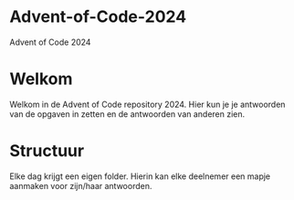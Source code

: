 # Advent-of-Code-2024
Advent of Code 2024

# Welkom
Welkom in de Advent of Code repository 2024. Hier kun je je antwoorden van de opgaven in zetten en de antwoorden van anderen zien.

# Structuur
Elke dag krijgt een eigen folder. Hierin kan elke deelnemer een mapje aanmaken voor zijn/haar antwoorden.

